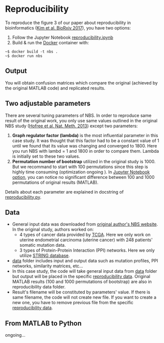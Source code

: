 # Reproducibility
To reproduce the figure 3 of our paper about reproducibility in bioinformatics ([Kim et al. BioRxiv 2017](http://www.biorxiv.org/content/early/2017/06/20/143503)), you have two options:
1. Follow the Jupyter Notebook [reproducibility.ipynb](reproducibility.ipynb)
2. Build & run the [Docker](http://docker.com) container with:
```
~$ docker build -t nbs .
~$ docker run nbs
```

## Output
You will obtain confusion matrices which compare the original (achieved by the original MATLAB code) and replicated results.


## Two adjustable parameters
There are several tuning parameters of NBS. In order to reproduce same result of the original work, you only use same values outlined in the
original NBS study ([Hofree et al. Nat. Meth. 2013](http://www.nature.com/nmeth/journal/v10/n11/full/nmeth.2651.html)) except two parameters:

1. **Graph regulator factor (lambda)** is the most influential parameter in this case study. It was thought that this factor had to be a constant value of 1 until we found that its value was changing and converged to 1800. Here you run NBS with lambd = 1 and 1800 in order to compare them. Lambda is initially set to these two values.
2. **Permutation number of bootstrap** utilized in the original study is 1000. But we recommand to start with 100 permutations since this step is highly time consuming (optimization ongoing ). In [Jupyter Notebook option](reproducibility.ipynb), you can notice no significant difference between 100 and 1000 permutations of original results (MATLAB).

Details about each parameter are explained in docstring of [reproducibility.py](reproducibility.py).


## Data
- General input data was downloaded from [original author's NBS website](http://chianti.ucsd.edu/~mhofree/NBS/). In the original study, authors worked on:
    - 4 types of cancer data provided by [TCGA](https://cancergenome.nih.gov/). Here we only work on uterine endometrial carcinoma (uterine cancer) with 248 patients' somatic mutation data.
    - 3 types of Protein-Protein Interaction (PPI) networks. Here we only utilize [STRING database](https://string-db.org/).
- [data](../data/) folder includes input and output data such as mutation profiles, PPI networks, similarity matrices, etc...
- In this case study, the code will take general input data from [data](../data/) folder but output will be placed in the specific [reproducibility data](reproducibility_data/). Original MATLAB results (100 and 1000 permutations of bootstrap) are also in reproducibility data folder.
- Result's filename will be constituted by parameters' value. If there is same filename, the code will not create new file. If you want to create a new one, you have to remove previous file from the specific [reproducibility data](reproducibility_data/).


## From MATLAB to Python
ongoing...
